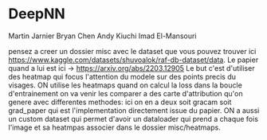 # DeepNN
Martin Jarnier
Bryan Chen
Andy Kiuchi
Imad El-Mansouri

pensez a creer un dossier misc avec le dataset que vous pouvez trouver ici https://www.kaggle.com/datasets/shuvoalok/raf-db-dataset/data.
Le papier quand a lui est ici -> https://arxiv.org/abs/2203.12905
Le but c'est d'utiliser des heatmap qui focus l'attention du modele sur des points precis du visages. ON utilise les heatmaps quand on calcul la loss dans la boucle d'entrainement on va venir les comparer a des carte d'attribution qu'on genere avec differentes methodes: ici on en a deux soit gracam soit grad_paper qui est l'implementation directement issue du papier. ON a aussi un custom dataset qui permet d'avoir un dataloader qui prend a chaque fois l'image et sa heatmpas associer dans le dossier misc/heatmaps.
